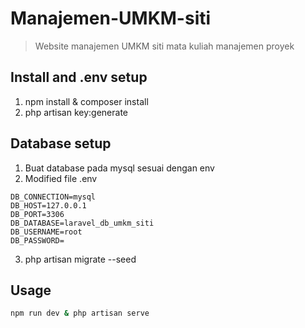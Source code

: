 # Manajemen-UMKM-siti

> Website manajemen UMKM siti mata kuliah manajemen proyek

## Install and .env setup

1. npm install & composer install
2. php artisan key:generate

## Database setup

1. Buat database pada mysql sesuai dengan env
2. Modified file .env

```
DB_CONNECTION=mysql
DB_HOST=127.0.0.1
DB_PORT=3306
DB_DATABASE=laravel_db_umkm_siti
DB_USERNAME=root
DB_PASSWORD=
```

3. php artisan migrate --seed

## Usage

```sh
npm run dev & php artisan serve
```
